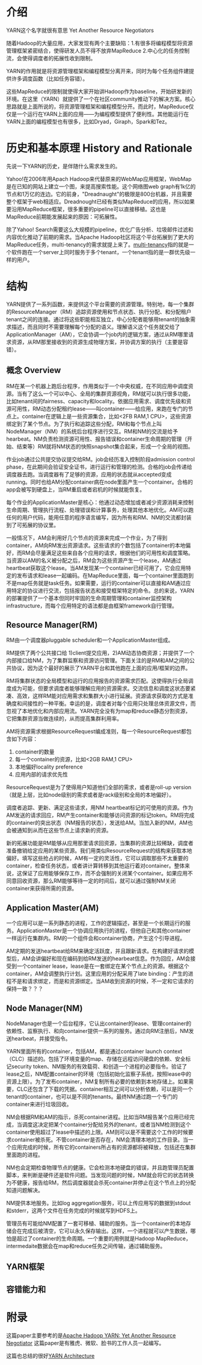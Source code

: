 # 介绍

YARN这个名字就很有意思 Yet Another Resource Negotiators

随着Hadoop的大量应用，大家发现有两个主要缺陷：1.有很多将编程模型将资源管理框架紧密结合，使得研发人员不得不放弃MapReduce 2.中心化的任务控制流，会使得调度者的拓展性收到限制。

YARN的作用就是将资源管理框架和编程模型分离开来，同时为每个任务组件建提供许多调度函数（比如任务容错）。

这些MapReduce的限制就使得大家开始讲Hadoop作为baseline，开始研发新的环境。在这里（YARN）就提供了一个在社区community推动下的解决方案。核心思路就是上面所说的，将资源管理框架和编程模型分开。而此时，MapReduce仅仅是一个运行在YARN上面的应用——为编程模型提供了便利性。其他能运行在YARN上面的编程模型也有很多，比如Dryad，Giraph，Spark和Tez。

# 历史和基本原理 History and Rationale

先说一下YARN的历史，是伴随什么需求发生的。

Yahoo!在2006年用Apach Hadoop来代替原来的WebMap应用框架，WebMap是在已知的网站上建立一个图，来提高搜索性能。这个网络图web graph有1k亿的节点和1万亿的连边。它的前身，"Dreadnaught"的极限是800台机器，并且需要整个框架于web相适应。Dreadnought已经有类似MapReduce的应用，所以如果要沿用MapReduce框架，很多重要的pipeline可以直接移植。这也是MapReduce前期能发展起来的原因：可拓展性。

除了Yahoo! Search需要这么大规模的pipeline，优化广告分析、垃圾邮件过滤和内容优化推动了前期的需求。当Apache Hadoop社区将这个平台拓展到了更大的MapReduce任务，multi-tenancy的需求就提上来了。[multi-tenancy](https://en.wikipedia.org/wiki/Multitenancy)指的就是一个软件跑在一个server上同时服务于多个tenant，一个tenant指的是一群优先级一样的用户。

# 结构

YARN提供了一系列函数，来提供这个平台需要的资源管理。特别地，每一个集群的ResourceManager（RM）追踪资源使用和节点状态、执行分配、和分配租户tenant之间的连接。通过将这些职能相互独立，中心分配者能够用tenant的抽象需求描述，而且同时不需要理解每个分配的语义。理解语义这个任务就交给了ApplicationManager（AM），它会协调一个job内的逻辑方案，通过从RM哪里请求资源，从RM那里接收到的资源生成物理方案，并协调方案的执行（主要是容错）。

## 概念 Overview

RM在某一个机器上跑后台程序，作用类似于一个中央权威，在不同应用中调度资源。当有了这么一个可以中心、全局的集群资源视角，RM就可以执行很多功能，比如tenant间的fairness、capacity和locality。依据应用需求、调度优先级和资源可用性，RM动态分配租约lease——叫container——给应用，来跑在专门的节点上。container在逻辑上是一些资源集合，比如<2FB RAM,1 CPU>，这些资源绑定到了某个节点。为了执行和追踪这些分配，RM和每个节点上叫NodeManager（NM）的系统后台程序进行交互。RM和NM的交流是给予hearbeat。NM负责检测资源可用性、报告错误和container生命周期的管理（开始、结束等）RM就将NM状态的快照snapshot集合起来，形成一个全局的视图。

作业job通过公共提交协议提交给RM。job会经历准入控制阶段admission control phase，在此期间会验证安全证书，进行运行和管理的检测。合格的job会传递给调度器去跑。当调度器有了足够的资源，应用的状态就从accepted变成running。同时也给AM分配container病在node里面产生一个container。合格的app会被写到硬盘上，当RM重启或者宕机的时候就能恢复。

每个作业的ApplicationMaster是核心：他通过动态增加或者减少资源消耗来控制生命周期、管理执行流程、处理错误和计算事务，处理其他本地优化。AM可以跑任何的用户代码，能用任意的程序语言编写，因为所有和RM、NM的交流都封装到了可拓展的协议里。

一般情况下，AM会利用好几个节点的资源来完成一个作业，为了得到container，AM向RM发出资源请求。这些请求的个数包括了container的本地偏好，而RM会尽量满足这些来自各个应用的请求，根据他们的可用性和调度策略。当资源以AM的名义被分配之后，RM会为这些资源产生一个lease，AM通过heartbeat获取这个lease。当AM发现某一个container已经可用了，它会应用特定的发布请求和lease一起编码。在MapReduce里面，每一个container里面跑到不是map任务就是task任务。如果需要，运行的container可以直接和AM通过应用特定的协议进行交流，包括报告状态和接受框架特定的命令。总的来说，YARN的部署提供了一个基本但同时牢固的生命周期管理和container监控架构infrastructure，而每个应用特定的语法都是由框架framework自行管理。

## Resource Manager(RM)

RM由一个调度器pluggable scheduler和一个ApplicationMaster组成。

RM提供了两个公共接口给 1)client提交应用，2)AM动态协商资源；并提供了一个内部接口给NM，为了集群监察和资源访问管理。下面关注的是RM和AM之间的公共协议，因为这个最好的展示了YARN平台和其他跑在上面的应用/框架的边界。

RM将集群状态的全局模型和运行的应用报告的资源需求匹配。这使得执行全局调度成为可能，但要求调度者能够理解应用的资源需求。交流信息和调度这状态要紧凑、高效，这样RM能对应用需求和集群大小进行延展。资源请求获取的方式是准确度和间接性的一种平衡。幸运的是，调度者对每个应用只处理总体资源文件，而忽视了本地优化和内部应用流。YARN完全没有为map和reduce静态分割资源，它把集群资源当做连续的，从而提高集群利用率。

AM将资源需求根据ResourceRequest编成准则，每一个ResourceRequest都包含如下内容：

1. container的数量
2. 每一个container的资源，比如<2GB RAM,1 CPU>
3. 本地偏好locality preference
4. 应用内部的请求优先性

ResourceRequest是为了使得用户知道他们全部的需求，或者是roll-up version（就是上层，比如node级别的需求或者是rack级别和全局的本地偏好）。

调度者追踪、更新、满足这些请求，用NM heartbeat标记的可使用的资源。作为AM发送的请求回应，RM产生container和能够访问资源的标记token。RM将完成的container的突出状态（NM报告的状态），发送给AM。当加入新的NM，AM也会被通知到从而在这些节点上请求新的资源。

新的拓展功能是RM能够从应用那里请求回资源，当集群的资源比较稀缺，调度者准备撤销给定应用的某些资源。我们用类似ResourceRequest的结构来获取本地偏好。填写这些抢占的时候，AM有一定的灵活性，它可以调取那些不太重要的container，检查任务状态，或者讲计算转移到其他运行着对container。整体来说，这保证了应用能够保存工作，而不会强制的关闭某个container。如果应用不同意回收资源，那么RM能够等待一定的时间后，就可以通过强制NM关闭container来获得所需的资源。

## Application Master(AM)

一个应用可以是一系列静态的进程，工作的逻辑描述，甚至是一个长期运行的服务。ApplicationMaster是一个协调应用执行的进程，但他自己和其他container一样运行在集群内。RM的一个组件会和container协商，产生这个引导进程。

AM定期的发送heartbeat给RM来确定活跃度，并且跟新请求。在构建好请求的模型后，AM会讲偏好和现在编码到给RM发送的hearbeat信息。作为回应，AM会接受到一个container lease，lease是在一套绑定在某个节点上的资源。根据这个container，AM会调整执行计划。这里应用的分配采用了late binding：产生的进程不是和请求绑定，而是和资源绑定。当AM收到资源的时候，不一定和它请求的保持一致？？？

## Node Manager(NM)

NodeManager也是一个后台程序，它认出container的lease、管理container的依赖性、监察执行、和向container提供一系列的服务。通过向RM注册后，NM发送hearbeat，并接受指令。

YARN里面所有的container，包括AM，都是通过container launch context（CLC）描述的。包括了环境变量的map、存储在远程访问硬盘的依赖、安全标记security token、NM服务的有效载荷、和创造一个进程的必要指令。验证了lease之后，NM配置container的环境（包括初始化监察子系统，按照lease中的资源上限）。为了发布container，NM复制所有必要的依赖到本地存储上。如果需要，CLC还包含了下载的凭据。container相互之间可以分析依赖，可以是同一个tenant的container，也可以是不同的tenants。最终NM通过跑一个专门的container来进行垃圾回收。

NM会根据RM和AM的指示，杀死container进程。比如当RM报告某个应用已经完成，当调度这决定把某个container分配给另外的tenant，或者当NM检测到这个container使用超过了lease中描述的上限。AM则可以是不需要这个工作的时候要求container被杀死。不管container是否存在，NM会清理本地的工作目录。当一个应用完成的时候，所有它的containers所占有的资源都将被释放，包括还在集群里面跑的进程。

NM也会定期检查物理节点的健康。它会检测本地硬盘的错误，并且跑管理员配置脚本，来判断是硬件还是软件问题。当发现问题的时候，NM就会将它的状态转换为不健康，报告给RM，然后调度器就会杀死container并停止在这个节点上的分配知道问题解决。

NM提供本地服务。比如log aggregation服务，可以上传应用写的数据到stdout和stderr，这两个文件在任务完成的时候就写到HDFS上。

管理员有可能给NM配置了一套可移植、辅助的服务。当一个container的本地存储会在完成后被清空，它可以永久保存输出。这样，一个进程就可以产生数据，哪怕是超过了container的生命周期。一个重要的用例就是Hadoop MapReduce，intermedaite数据会在map和reduce任务之间传输，通过辅助服务。

## YARN框架

## 容错能力和

# 附录

这篇paper主要参考的是[Apache Hadoop YARN: Yet Another Resource Negotiator](http://dl.acm.org/citation.cfm?id=2523633) 这篇paper是有雅虎、微软、脸书的工作人员一起编写。

这篇也总结的很好[YARN Architecture](https://www.zybuluo.com/xtccc/note/248181)
